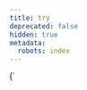 ```yaml
---
title: try
deprecated: false
hidden: true
metadata:
  robots: index
---
```

<HTMLBlock>{`
<!DOCTYPE html>
<html lang="en">
<head>
    <meta charset="UTF-8">
    <meta name="viewport" content="width=device-width, initial-scale=1.0">
    <title>Gateway Partners</title>
    <style>
        body {
            font-family: Arial, sans-serif;
            margin: 20px;
        }
        
        table {
            width: 100%;
            border-collapse: collapse;
        }
        
        th, td {
            padding: 10px;
            text-align: left;
            border: 1px solid #ccc;
        }
        
        th {
            font-weight: bold;
        }
    </style>
</head>
<body>
    <table>
        <thead>
            <tr>
                <th>Channel</th>
                <th>Gateway Partners</th>
            </tr>
        </thead>
        <tbody>
            <tr>
                <td>Email</td>
                <td>SendGrid, Falconide, Netcore, Octane, ValueFirst</td>
            </tr>
            <tr>
                <td>WhatsApp</td>
                <td>Karix, Tanla, ICS, Gupshup</td>
            </tr>
            <tr>
                <td>SMS</td>
                <td>ICS, Airtel, Alibaba, Sinch, Onextel, Cequence, SolutionInfini, Tanla, Broadnet, Infobip, SSL, ValueFirst, TBP, Vectramind, Unicel, Karix</td>
            </tr>
        </tbody>
    </table>
</body>
</html>
`}</HTMLBlock>

<br />
